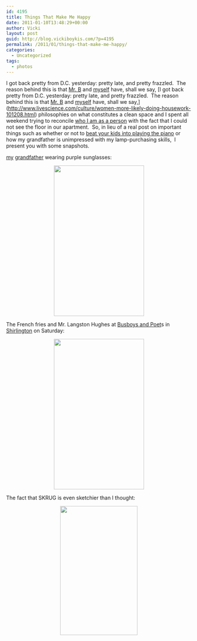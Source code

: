 ```yaml
---
id: 4195
title: Things That Make Me Happy
date: 2011-01-10T13:48:29+00:00
author: Vicki
layout: post
guid: http://blog.vickiboykis.com/?p=4195
permalink: /2011/01/things-that-make-me-happy/
categories:
  - Uncategorized
tags:
  - photos
---
```

I got back pretty from D.C. yesterday: pretty late, and pretty frazzled.  The reason behind this is that [Mr. B](http://4.bp.blogspot.com/_k64p1q0TlLE/SwgNspUnzeI/AAAAAAAAAQI/yxZ-yNHEqxM/s1600/PIGpenish.jpg) and [myself](http://www.imaginaryfriends.com/images/MonkFinale.jpg) have, shall we say, [I got back pretty from D.C. yesterday: pretty late, and pretty frazzled.  The reason behind this is that [Mr. B](http://4.bp.blogspot.com/_k64p1q0TlLE/SwgNspUnzeI/AAAAAAAAAQI/yxZ-yNHEqxM/s1600/PIGpenish.jpg) and [myself](http://www.imaginaryfriends.com/images/MonkFinale.jpg) have, shall we say,](http://www.livescience.com/culture/women-more-likely-doing-housework-101208.html) philosophies on what constitutes a clean space and I spent all weekend trying to reconcile [who I am as a person](http://www.straightdope.com/columns/read/876/how-to-tell-if-youre-anal-retentive) with the fact that I could not see the floor in our apartment.  So, in lieu of a real post on important things such as whether or not to [beat your kids into playing the piano](http://www.neatorama.com/2011/01/09/why-chinese-mothers-are-superior/) or how my grandfather is unimpressed with my lamp-purchasing skills,  I present you with some snapshots.

[my](http://blog.vickiboykis.com/2010/03/02/visiting-my-grandpa-the-yiddish-speaking-atheist/) [grandfather](http://blog.vickiboykis.com/2010/06/02/if-my-grandpa-cant-come-to-the-pictures-they-come-to-him/) wearing purple sunglasses:

<p style="text-align: center;">
  <a href="http://blog.vickiboykis.com/wp-content/uploads/2011/01/wpid-IMAG0466.jpg"><img class="aligncenter size-full wp-image-4196" title="wpid-IMAG0466.jpg" src="http://blog.vickiboykis.com/wp-content/uploads/2011/01/wpid-IMAG0466.jpg" alt="" width="245" height="408" /></a>
</p>

The French fries and Mr. Langston Hughes at [Busboys and Poet](http://www.busboysandpoets.com/about.php)s in [Shirlington](http://en.wikipedia.org/wiki/Shirlington,_Arlington,_Virginia) on Saturday:

<p style="text-align: center;">
  <a href="http://blog.vickiboykis.com/wp-content/uploads/2011/01/wpid-IMAG0545.jpg"><img class="aligncenter size-full wp-image-4198" title="wpid-IMAG0545.jpg" src="http://blog.vickiboykis.com/wp-content/uploads/2011/01/wpid-IMAG0545.jpg" alt="" width="245" height="408" /></a>
</p>

<p style="text-align: left;">
  The fact that SKRUG is even sketchier than I thought:
</p>

<p style="text-align: center;">
  <a href="http://blog.vickiboykis.com/wp-content/uploads/2011/01/wpid-IMAG0542.jpg"><img class="aligncenter size-full wp-image-4200" title="wpid-IMAG0542.jpg" src="http://blog.vickiboykis.com/wp-content/uploads/2011/01/wpid-IMAG0542.jpg" alt="" width="210" height="350" /></a>
</p>